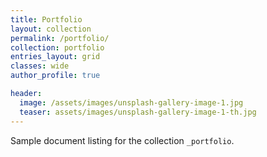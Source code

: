 ```yaml
---
title: Portfolio
layout: collection
permalink: /portfolio/
collection: portfolio
entries_layout: grid
classes: wide
author_profile: true

header:
  image: /assets/images/unsplash-gallery-image-1.jpg
  teaser: assets/images/unsplash-gallery-image-1-th.jpg
---
```


Sample document listing for the collection `_portfolio`.